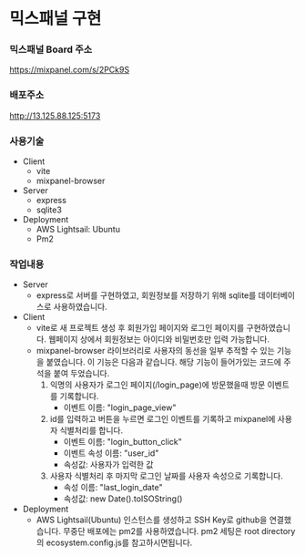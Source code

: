 # 믹스패널 구현

### 믹스패널 Board 주소

https://mixpanel.com/s/2PCk9S

### 배포주소

http://13.125.88.125:5173

### 사용기술

- Client
  - vite
  - mixpanel-browser
- Server
  - express
  - sqlite3
- Deployment
  - AWS Lightsail: Ubuntu
  - Pm2

### 작업내용

- Server
  - express로 서버를 구현하였고, 회원정보를 저장하기 위해 sqlite를 데이터베이스로 사용하였습니다.
- Client
  - vite로 새 프로젝트 생성 후 회원가입 페이지와 로그인 페이지를 구현하였습니다. 웹페이지 상에서 회원정보는 아이디와 비밀번호만 입력 가능합니다.
  - mixpanel-browser 라이브러리로 사용자의 동선을 일부 추적할 수 있는 기능을 붙였습니다. 이 기능은 다음과 같습니다. 해당 기능이 들어가있는 코드에 주석을 붙여 두었습니다.
    1. 익명의 사용자가 로그인 페이지(/login_page)에 방문했을때 방문 이벤트를 기록합니다.
       - 이벤트 이름: "login_page_view"
    2. id를 입력하고 버튼을 누르면 로그인 이벤트를 기록하고 mixpanel에 사용자 식별처리를 합니다.
       - 이벤트 이름: "login_button_click"
       - 이벤트 속성 이름: "user_id"
       - 속성값: 사용자가 입력한 값
    3. 사용자 식별처리 후 마지막 로그인 날짜를 사용자 속성으로 기록합니다.
       - 속성 이름: "last_login_date"
       - 속성값: new Date().toISOString()
- Deployment
  - AWS Lightsail(Ubuntu) 인스턴스를 생성하고 SSH Key로 github을 연결했습니다. 무중단 배포에는 pm2를 사용하였습니다. pm2 세팅은 root directory의 ecosystem.config.js를 참고하시면됩니다.
